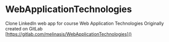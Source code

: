 # WebApplicationTechnologies
Clone LinkedIn web app for course Web Application Technologies
Originally created on GitLab [https://gitlab.com/melinasis/WebApplicationTechnologies]()
